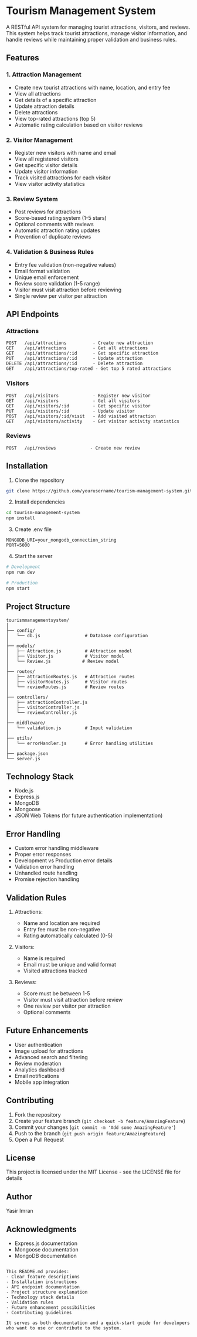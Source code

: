 # Tourism Management System
A RESTful API system for managing tourist attractions, visitors, and reviews. This system helps track tourist attractions, manage visitor information, and handle reviews while maintaining proper validation and business rules.

## Features

### 1. Attraction Management
- Create new tourist attractions with name, location, and entry fee
- View all attractions
- Get details of a specific attraction
- Update attraction details
- Delete attractions
- View top-rated attractions (top 5)
- Automatic rating calculation based on visitor reviews

### 2. Visitor Management
- Register new visitors with name and email
- View all registered visitors
- Get specific visitor details
- Update visitor information
- Track visited attractions for each visitor
- View visitor activity statistics

### 3. Review System
- Post reviews for attractions
- Score-based rating system (1-5 stars)
- Optional comments with reviews
- Automatic attraction rating updates
- Prevention of duplicate reviews

### 4. Validation & Business Rules
- Entry fee validation (non-negative values)
- Email format validation
- Unique email enforcement
- Review score validation (1-5 range)
- Visitor must visit attraction before reviewing
- Single review per visitor per attraction

## API Endpoints

### Attractions
```
POST   /api/attractions          - Create new attraction
GET    /api/attractions          - Get all attractions
GET    /api/attractions/:id      - Get specific attraction
PUT    /api/attractions/:id      - Update attraction
DELETE /api/attractions/:id      - Delete attraction
GET    /api/attractions/top-rated - Get top 5 rated attractions
```

### Visitors
```
POST   /api/visitors             - Register new visitor
GET    /api/visitors             - Get all visitors
GET    /api/visitors/:id         - Get specific visitor
PUT    /api/visitors/:id         - Update visitor
POST   /api/visitors/:id/visit   - Add visited attraction
GET    /api/visitors/activity    - Get visitor activity statistics
```

### Reviews
```
POST   /api/reviews             - Create new review
```

## Installation

1. Clone the repository
```bash
git clone https://github.com/yourusername/tourism-management-system.git
```

2. Install dependencies
```bash
cd tourism-management-system
npm install
```

3. Create .env file
```env
MONGODB_URI=your_mongodb_connection_string
PORT=5000
```

4. Start the server
```bash
# Development
npm run dev

# Production
npm start
```

## Project Structure
```
tourismmanagementsystem/
│
├── config/
│   └── db.js                 # Database configuration
│
├── models/
│   ├── Attraction.js         # Attraction model
│   ├── Visitor.js            # Visitor model
│   └── Review.js            # Review model
│
├── routes/
│   ├── attractionRoutes.js   # Attraction routes
│   ├── visitorRoutes.js      # Visitor routes
│   └── reviewRoutes.js       # Review routes
│
├── controllers/
│   ├── attractionController.js
│   ├── visitorController.js
│   └── reviewController.js
│
├── middleware/
│   └── validation.js         # Input validation
│
├── utils/
│   └── errorHandler.js       # Error handling utilities
│
├── package.json
└── server.js
```

## Technology Stack
- Node.js
- Express.js
- MongoDB
- Mongoose
- JSON Web Tokens (for future authentication implementation)

## Error Handling
- Custom error handling middleware
- Proper error responses
- Development vs Production error details
- Validation error handling
- Unhandled route handling
- Promise rejection handling

## Validation Rules
1. Attractions:
   - Name and location are required
   - Entry fee must be non-negative
   - Rating automatically calculated (0-5)

2. Visitors:
   - Name is required
   - Email must be unique and valid format
   - Visited attractions tracked

3. Reviews:
   - Score must be between 1-5
   - Visitor must visit attraction before review
   - One review per visitor per attraction
   - Optional comments

## Future Enhancements
- User authentication
- Image upload for attractions
- Advanced search and filtering
- Review moderation
- Analytics dashboard
- Email notifications
- Mobile app integration

## Contributing
1. Fork the repository
2. Create your feature branch (`git checkout -b feature/AmazingFeature`)
3. Commit your changes (`git commit -m 'Add some AmazingFeature'`)
4. Push to the branch (`git push origin feature/AmazingFeature`)
5. Open a Pull Request

## License
This project is licensed under the MIT License - see the LICENSE file for details

## Author
Yasir Imran

## Acknowledgments
- Express.js documentation
- Mongoose documentation
- MongoDB documentation
```

This README.md provides:
- Clear feature descriptions
- Installation instructions
- API endpoint documentation
- Project structure explanation
- Technology stack details
- Validation rules
- Future enhancement possibilities
- Contributing guidelines

It serves as both documentation and a quick-start guide for developers who want to use or contribute to the system.